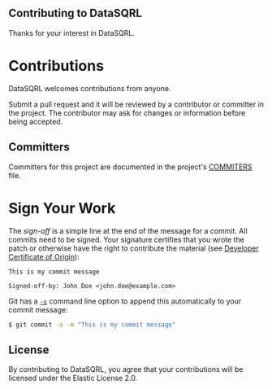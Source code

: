 ## Contributing to DataSQRL
Thanks for your interest in DataSQRL. 

# Contributions

DataSQRL welcomes contributions from anyone.

Submit a pull request and it will be reviewed by a contributor or committer in the project. The 
contributor may ask for changes or information before being accepted.

## Committers

Committers for this project are documented in the project's [COMMITERS](COMMITTERS.md) file.

# Sign Your Work

The _sign-off_ is a simple line at the end of the message for a commit. All commits need to be signed. Your signature certifies that you wrote the patch or otherwise have the right to contribute the material (see [Developer Certificate of Origin](https://developercertificate.org)):

```
This is my commit message

Signed-off-by: John Doe <john.doe@example.com>
```

Git has a [`-s`](https://git-scm.com/docs/git-commit#Documentation/git-commit.txt---signoff) command line option to append this automatically to your commit message:

```bash
$ git commit -s -m "This is my commit message"
```
## License
By contributing to DataSQRL, you agree that your contributions will be licensed under the Elastic License 2.0.
